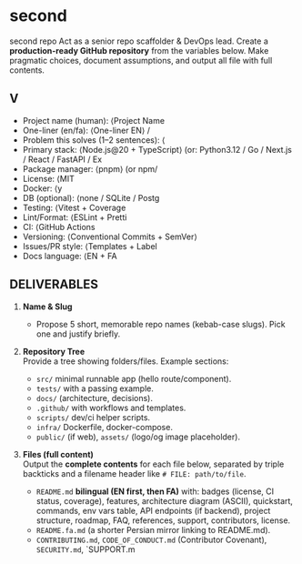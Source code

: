 # second
second repo
Act as a senior repo scaffolder & DevOps lead. Create a **production-ready GitHub repository** from the variables below. Make pragmatic choices, document assumptions, and output all file with full contents.
## V
- Project name (human): ⟨Project Name
- One-liner (en/fa): ⟨One-liner EN⟩ /
- Problem this solves (1–2 sentences): ⟨
- Primary stack: ⟨Node.js@20 + TypeScript⟩ (or: Python3.12 / Go / Next.js / React / FastAPI / Ex
- Package manager: ⟨pnpm⟩ (or npm/
- License: ⟨MIT
- Docker: ⟨y
- DB (optional): ⟨none / SQLite / Postg
- Testing: ⟨Vitest + Coverage
- Lint/Format: ⟨ESLint + Pretti
- CI: ⟨GitHub Actions
- Versioning: ⟨Conventional Commits + SemVer⟩
- Issues/PR style: ⟨Templates + Label
- Docs language: ⟨EN + FA

## DELIVERABLES
1) **Name & Slug**  
   - Propose 5 short, memorable repo names (kebab-case slugs). Pick one and justify briefly.

2) **Repository Tree**  
   Provide a tree showing folders/files. Example sections:
   - `src/` minimal runnable app (hello route/component).
   - `tests/` with a passing example.
   - `docs/` (architecture, decisions).
   - `.github/` with workflows and templates.
   - `scripts/` dev/ci helper scripts.
   - `infra/` Dockerfile, docker-compose.
   - `public/` (if web), `assets/` (logo/og image placeholder).

3) **Files (full content)**  
   Output the **complete contents** for each file below, separated by triple backticks and a filename header like `# FILE: path/to/file`.
   - `README.md` **bilingual (EN first, then FA)** with:
     badges (license, CI status, coverage), features, architecture diagram (ASCII), quickstart, commands, env vars table, API endpoints (if backend), project structure, roadmap, FAQ, references, support, contributors, license.
   - `README.fa.md` (a shorter Persian mirror linking to README.md).
   - `CONTRIBUTING.md`, `CODE_OF_CONDUCT.md` (Contributor Covenant), `SECURITY.md`, `SUPPORT.m
